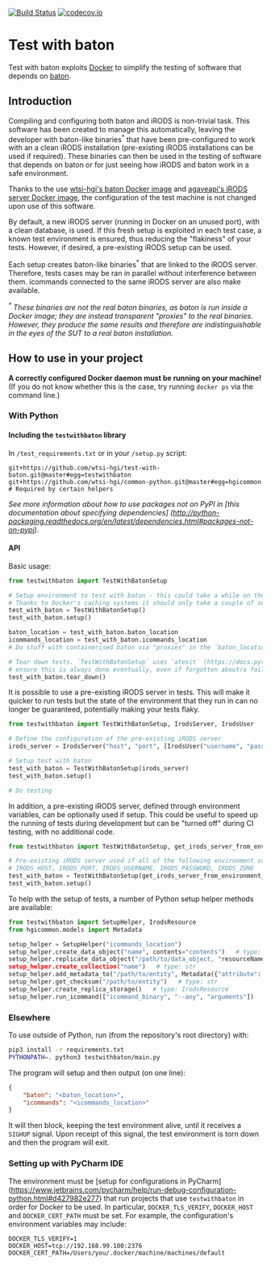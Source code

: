 [![Build Status](https://travis-ci.org/wtsi-hgi/test-with-baton.svg)](https://travis-ci.org/wtsi-hgi/test-with-baton)
[![codecov.io](https://codecov.io/github/wtsi-hgi/test-with-baton/coverage.svg?branch=master)](https://codecov.io/github/wtsi-hgi/test-with-baton?branch=master)

# Test with baton
Test with baton exploits [Docker](http://docker.com) to simplify the testing of software that depends on
[baton](https://github.com/wtsi-npg/baton).


## Introduction
Compiling and configuring both baton and iRODS is non-trivial task. This software has been created to manage this
automatically, leaving the developer with baton-like binaries<sup>*</sup> that have been pre-configured to work with an
a clean iRODS installation (pre-existing iRODS installations can be used if required). These binaries can then be
used in the testing of software that depends on baton or for just seeing how iRODS and baton work in a safe environment.

Thanks to the use [wtsi-hgi's baton Docker image](https://github.com/wtsi-hgi/docker-baton) and
[agaveapi's iRODS server Docker image](https://hub.docker.com/r/agaveapi/irods/), the configuration of the test machine
is not changed upon use of this software. 

By default, a new iRODS server (running in Docker on an unused port), with a clean database, is used. If this fresh
setup is exploited in each test case, a known test environment is ensured, thus reducing the "flakiness" of your tests.
However, if desired, a pre-existing iRODS setup can be used.

Each setup creates baton-like binaries<sup>*</sup> that are linked to the iRODS server. Therefore, tests cases may be
ran in parallel without interference between them. icommands connected to the same iRODS server are also make available.

<i><sup>*</sup> These binaries are not the real baton binaries, as baton is run inside a Docker image; they are instead
transparent "proxies" to the real binaries. However, they produce the same results and therefore are indistinguishable
in the eyes of the SUT to a real baton installation.</i>


## How to use in your project
**A correctly configured Docker daemon must be running on your machine!**
(If you do not know whether this is the case, try running `docker ps` via the command line.)


### With Python
#### Including the `testwithbaton` library
In ``/test_requirements.txt`` or in your ``/setup.py`` script:
```
git+https://github.com/wtsi-hgi/test-with-baton.git@master#egg=testwithbaton
git+https://github.com/wtsi-hgi/common-python.git@master#egg=hgicommon    # Required by certain helpers
```
*See more information about how to use packages not on PyPI in [this documentation about specifying dependencies]
(http://python-packaging.readthedocs.org/en/latest/dependencies.html#packages-not-on-pypi).*

#### API
Basic usage:
```python
from testwithbaton import TestWithBatonSetup

# Setup environment to test with baton - this could take a while on the first run (anticipate more than 2 minutes)!
# Thanks to Docker's caching systems it should only take a couple of seconds after the first run
test_with_baton = TestWithBatonSetup()
test_with_baton.setup()

baton_location = test_with_baton.baton_location
icommands_location = test_with_baton.icommands_location
# Do stuff with containerised baton via "proxies" in the `baton_location` directory. Can also use icommands

# Tear down tests. `TestWithBatonSetup` uses `atexit` (https://docs.python.org/3/library/atexit.html) in the attempt to
# ensure this is always done eventually, even if forgotten about/a failure occurs
test_with_baton.tear_down()
```

It is possible to use a pre-existing iRODS server in tests. This will make it quicker to run tests but the state of the
environment that they run in can no longer be guaranteed, potentially making your tests flaky.
```python
from testwithbaton import TestWithBatonSetup, IrodsServer, IrodsUser

# Define the configuration of the pre-existing iRODS server
irods_server = IrodsServer("host", "port", [IrodsUser("username", "password", "zone")])

# Setup test with baton
test_with_baton = TestWithBatonSetup(irods_server)
test_with_baton.setup()

# Do testing
```

In addition, a pre-existing iRODS server, defined through environment variables, can be optionally used if setup. This
could be useful to speed up the running of tests during development but can be "turned off" during CI testing, with no
additional code.
```python 
from testwithbaton import TestWithBatonSetup, get_irods_server_from_environment_if_defined

# Pre-existing iRODS server used if all of the following environment variables are set:
# IRODS_HOST, IRODS_PORT, IRODS_USERNAME, IRODS_PASSWORD, IRODS_ZONE
test_with_baton = TestWithBatonSetup(get_irods_server_from_environment_if_defined())
test_with_baton.setup()
```

To help with the setup of tests, a number of Python setup helper methods are available:
```python
from testwithbaton import SetupHelper, IrodsResource
from hgicommon.models import Metadata

setup_helper = SetupHelper("icommands_location")
setup_helper.create_data_object("name", contents="contents")   # type: str
setup_helper.replicate_data_object("/path/to/data_object, "resourceName")
setup_helper.create_collection("name")   # type: str
setup_helper.add_metadata_to("/path/to/entity", Metadata({"attribute": "value"})
setup_helper.get_checksum("/path/to/entity")   # type: str
setup_helper.create_replica_storage()   # type: IrodsResource
setup_helper.run_icommand(["icommand_binary", "--any", "arguments"])    # type: str
```


### Elsewhere
To use outside of Python, run (from the repository's root directory) with:
```bash
pip3 install -r requirements.txt
PYTHONPATH=. python3 testwithbaton/main.py
``` 

The program will setup and then output (on one line):
```json
{
    "baton": "<baton_location>",
    "icommands": "<icommands_location>"
}
```

It will then block, keeping the test environment alive, until it receives a `SIGHUP` signal. Upon receipt of this
signal, the test environment is torn down and then the program will exit.


### Setting up with PyCharm IDE
The environment must be [setup for configurations in PyCharm]
(https://www.jetbrains.com/pycharm/help/run-debug-configuration-python.html#d427982e277) that run projects that use
`testwithbaton` in order for Docker to be used. In particular, `DOCKER_TLS_VERIFY`, `DOCKER_HOST` and `DOCKER_CERT_PATH`
must be set. For example, the configuration's environment variables may include:
```
DOCKER_TLS_VERIFY=1
DOCKER_HOST=tcp://192.168.99.100:2376
DOCKER_CERT_PATH=/Users/you/.docker/machine/machines/default
```
